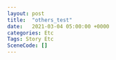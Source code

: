 ```yaml
---
layout: post
title:  "others_test"
date:   2021-03-04 05:00:00 +0000
categories: Etc
Tags: Story Etc
SceneCode: []
---
```

